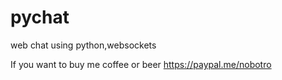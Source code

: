 # pychat
web chat using python,websockets

If you want to buy me coffee or beer https://paypal.me/nobotro
